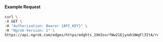 <!-- Code generated for API Clients. DO NOT EDIT. -->

#### Example Request

```bash
curl \
-X GET \
-H "Authorization: Bearer {API_KEY}" \
-H "Ngrok-Version: 2" \
https://api.ngrok.com/edges/https/edghts_2XH3ssrfWw21EjyndcUWqFl3ItA/routes/edghtsrt_2XH3sque1YFXiODkVmeDu5VRpO3/oidc
```
